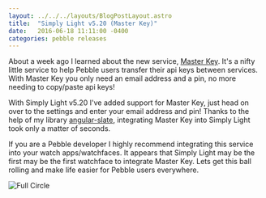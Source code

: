 ```yaml
---
layout: ../../../layouts/BlogPostLayout.astro
title:  "Simply Light v5.20 (Master Key)"
date:   2016-06-18 11:11:00 -0400
categories: pebble releases
---
```


About a week ago I learned about the new service, [Master Key](https://www.pmkey.xyz/).
It's a nifty little service to help Pebble users transfer their api keys between
services. With Master Key you only need an email address and a pin, no more needing
to copy/paste api keys!

With Simply Light v5.20 I've added support for Master Key, just head on over to
the settings and enter your email address and pin! Thanks to the help of my
library [angular-slate](https://github.com/bhdouglass/angular-slate), integrating
Master Key into Simply Light took only a matter of seconds.

If you are a Pebble developer I highly recommend integrating this service into
your watch apps/watchfaces. It appears that Simply Light may be the first may be
the first watchface to integrate Master Key. Lets get this ball rolling and make
life easier for Pebble users everywhere.

![Full Circle](/images/blog/simply-light/master-key.png)
